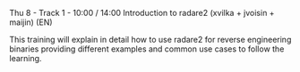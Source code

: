 Thu 8 - Track 1 - 10:00 / 14:00 Introduction to radare2 (xvilka + jvoisin + maijin) (EN)

This training will explain in detail how to use radare2 for reverse engineering binaries providing different examples and common use cases to follow the learning.
